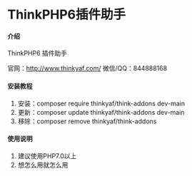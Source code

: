 # ThinkPHP6插件助手

#### 介绍

ThinkPHP6 插件助手

官网：http://www.thinkyaf.com/
微信/QQ：844888168


#### 安装教程

1. 安装：composer require thinkyaf/think-addons dev-main
2. 更新：composer update thinkyaf/think-addons dev-main
3. 移除：composer remove thinkyaf/think-addons

#### 使用说明

1. 建议使用PHP7.0以上
2. 想怎么用就怎么用

